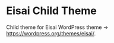 # Eisai Child Theme

Child theme for Eisai WordPress theme -> <https://wordpress.org/themes/eisai/>.
